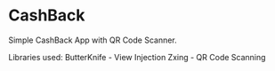 # CashBack

Simple CashBack App with QR Code Scanner.

Libraries used:
ButterKnife - View Injection
Zxing - QR Code Scanning
